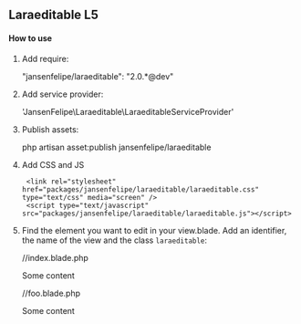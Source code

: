 ## Laraeditable L5

#### How to use

1) Add require:

    "jansenfelipe/laraeditable": "2.0.*@dev"

2) Add service provider:

    'JansenFelipe\Laraeditable\LaraeditableServiceProvider'

3) Publish assets:

    php artisan asset:publish jansenfelipe/laraeditable

4) Add CSS and JS

		<link rel="stylesheet" href="packages/jansenfelipe/laraeditable/laraeditable.css" type="text/css" media="screen" />
		<script type="text/javascript" src="packages/jansenfelipe/laraeditable/laraeditable.js"></script>

5) Find the element you want to edit in your view.blade. Add an identifier, the name of the view and the class `laraeditable`:

    //index.blade.php
    <div id="foo" view="index" class="laraeditable">Some content</div>

    //foo.blade.php
    <div id="foo" view="foo" class="laraeditable">Some content</div>

  
